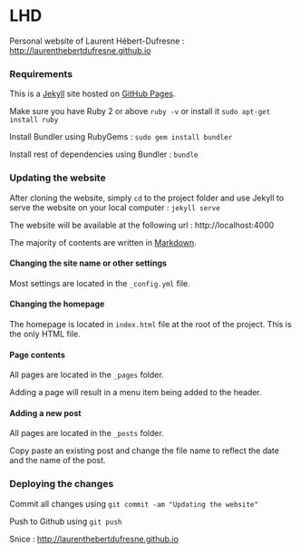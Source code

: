 # LHD

Personal website of Laurent Hébert-Dufresne : http://laurenthebertdufresne.github.io

### Requirements

This is a [Jekyll](http://jekyllrb.com) site hosted on [GitHub Pages](http://pages.github.com).

Make sure you have Ruby 2 or above ``ruby -v`` or install it ``sudo apt-get install ruby``

Install Bundler using RubyGems : ``sudo gem install bundler``

Install rest of dependencies using Bundler : ``bundle``

### Updating the website

After cloning the website, simply ``cd`` to the project folder and use Jekyll to serve the website on your local computer : ``jekyll serve``

The website will be available at the following url : http://localhost:4000

The majority of contents are written in [Markdown](https://daringfireball.net/projects/markdown/).

#### Changing the site name or other settings

Most settings are located in the ``_config.yml`` file.

#### Changing the homepage

The homepage is located in ``index.html`` file at the root of the project. This is the only HTML file.

#### Page contents

All pages are located in the ``_pages`` folder.

Adding a page will result in a menu item being added to the header.

#### Adding a new post

All pages are located in the ``_posts`` folder.

Copy paste an existing post and change the file name to reflect the date and the name of the post.

### Deploying the changes

Commit all changes using ``git commit -am "Updating the website"``

Push to Github using ``git push``

Snice : http://laurenthebertdufresne.github.io